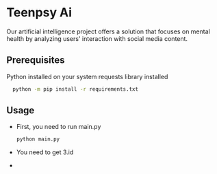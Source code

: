 # Teenpsy Ai
Our artificial intelligence project offers a solution that focuses on mental health by analyzing users' interaction with social media content.


## Prerequisites

Python installed on your system
requests library installed 
```bash
  python -m pip install -r requirements.txt

```


## Usage

* First, you need to run main.py
  ```bash
  python main.py
  ```

* You need to get 3.id

* 
